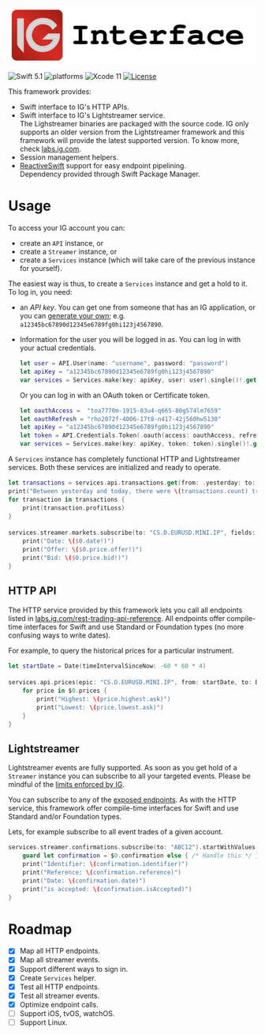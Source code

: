 <p align="center">
    <img src="Assets/IG.svg" alt="Codable CSV"/>
</p>

![Swift 5.1](https://img.shields.io/badge/Swift-5.1-orange.svg) ![platforms](https://img.shields.io/badge/platforms-macOS-lightgrey.svg) ![Xcode 11](https://img.shields.io/badge/Xcode-11-blueviolet.svg) [![License](http://img.shields.io/:license-mit-blue.svg)](http://doge.mit-license.org)

This framework provides:

-   Swift interface to IG's HTTP APIs.
-   Swift interface to IG's Lightstreamer service.
    <br>The Lighstreamer binaries are packaged with the source code. IG only supports an older version from the Lightstreamer framework and this framework will provide the latest supported version. To know more, check [labs.ig.com](https://labs.ig.com/lightstreamer-downloads).
-   Session management helpers.
-   [ReactiveSwift](https://github.com/ReactiveCocoa/ReactiveSwift) support for easy endpoint pipelining.
    <br>Dependency provided through Swift Package Manager.

# Usage

To access your IG account you can:

-   create an `API` instance, or
-   create a `Streamer` instance, or
-   create a `Services` instance (which will take care of the previous instance for yourself).

The easiest way is thus, to create a `Services` instance and get a hold to it. To log in, you need:

-   an _API key_.
    You can get one from someone that has an IG application, or you can [generate your own](https://labs.ig.com/gettingstarted); e.g. `a12345bc67890d12345e6789fg0hi123j4567890`.
-   Information for the user you will be logged in as.
    You can log in with your actual credentials.

    ```swift
    let user = API.User(name: "username", password: "password")
    let apiKey = "a12345bc67890d12345e6789fg0hi123j4567890"
    var services = Services.make(key: apiKey, user: user).single()!.get()
    ```

    Or you can log in with an OAuth token or Certificate token.

    ```swift
    let oauthAccess =  "toa7770m-1915-83u4-q665-80g574lm7659"
    let oauthRefresh = "rho2072f-4006-17t8-n417-42j560hw5130"
    let apiKey = "a12345bc67890d12345e6789fg0hi123j4567890"
    let token = API.Credentials.Token(.oauth(access: oauthAccess, refresh: oauthRefresh, scope: "profile", type: "Bearer"), .expiresIn: 60))
    var services = Services.make(key: apiKey, token: token).single()!.get()
    ```

A `Services` instance has completely functional HTTP and Lightstreamer services. Both these services are initialized and ready to operate.

```swift
let transactions = services.api.transactions.get(from: .yesterday: to: Date()).single()!.get()
print("Between yesterday and today, there were \(transactions.count) transactions")
for transaction in transactions {
    print(transaction.profitLoss)
}

services.streamer.markets.subscribe(to: "CS.D.EURUSD.MINI.IP", fields: [.bid, .offer, .date]).startWithValues {
    print("Date: \($0.date!)")
    print("Offer: \($0.price.offer!)")
    print("Bid: \($0.price.bid!)")
}
```

## HTTP API

The HTTP service provided by this framework lets you call all endpoints listed in [labs.ig.com/rest-trading-api-reference](https://labs.ig.com/rest-trading-api-reference). All endpoints offer compile-time interfaces for Swift and use Standard or Foundation types (no more confusing ways to write dates).

For example, to query the historical prices for a particular instrument.

```swift
let startDate = Date(timeIntervalSinceNow: -60 * 60 * 4)

services.api.prices(epic: "CS.D.EURUSD.MINI.IP", from: startDate, to: Date(), resolution: .minute).startWithValues {
    for price in $0.prices {
        print("Highest: \(price.highest.ask)")
        print("Lowest: \(price.lowest.ask)")
    }
}
```

## Lightstreamer

Lightstreamer events are fully supported. As soon as you get hold of a `Streamer` instance you can subscribe to all your targeted events. Please be mindful of the [limits enforced by IG](https://labs.ig.com/faq#limits).

You can subscribe to any of the [exposed endpoints](https://labs.ig.com/streaming-api-reference). As with the HTTP service, this framework offer compile-time interfaces for Swift and use Standard and/or Foundation types.

Lets, for example subscribe to all event trades of a given account.

```swift
services.streamer.confirmations.subscribe(to: "ABC12").startWithValues {
    guard let confirmation = $0.confirmation else { /* Handle this */ }
    print("Identifier: \(confirmation.identifier)")
    print("Reference: \(confirmation.reference)")
    print("Date: \(confirmation.date)")
    print("is accepted: \(confirmation.isAccepted)")
}
```

# Roadmap

-   [x] Map all HTTP endpoints.
-   [x] Map all streamer events.
-   [x] Support different ways to sign in.
-   [x] Create `Services` helper.
-   [x] Test all HTTP endpoints.
-   [x] Test all streamer events.
-   [x] Optimize endpoint calls.
-   [ ] Support iOS, tvOS, watchOS.
-   [ ] Support Linux.
